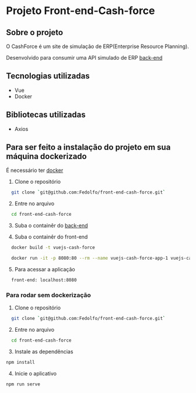 # Projeto Front-end-Cash-force

## Sobre o projeto

O CashForce é um site de simulação de ERP(Enterprise Resource Planning).

Desenvolvido para consumir uma API simulado de ERP [back-end](https://github.com/Fedolfo/back-end-cash-force)

## Tecnologias utilizadas

* Vue
* Docker

## Bibliotecas utilizadas

* Axios

## Para ser feito a instalação do projeto em sua máquina dockerizado

É necessário ter [docker](https://docs.docker.com/get-docker/)

1. Clone o repositório
```bash
  git clone `git@github.com:Fedolfo/front-end-cash-force.git`
```
2. Entre no arquivo
```bash
  cd front-end-cash-force
```
3. Suba o containêr do [back-end](https://github.com/Fedolfo/back-end-cash-force)

4. Suba o containêr do front-end
```bash
  docker build -t vuejs-cash-force

  docker run -it -p 8080:80 --rm --name vuejs-cash-force-app-1 vuejs-cash-force
```

5. Para acessar a aplicação
```bash
  front-end: localhost:8080
```

### Para rodar sem dockerização

1. Clone o repositório
```bash
  git clone `git@github.com:Fedolfo/front-end-cash-force.git`
```
2. Entre no arquivo
```bash
  cd front-end-cash-force
```
3. Instale as dependências
```bash
npm install
```
4. Inicie o aplicativo
```bash
npm run serve
```
